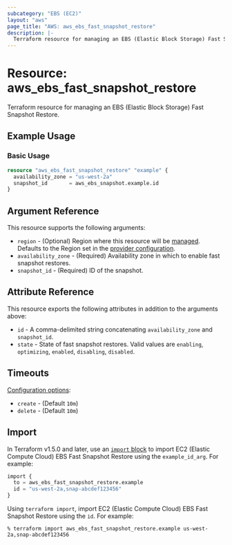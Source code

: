 ```yaml
---
subcategory: "EBS (EC2)"
layout: "aws"
page_title: "AWS: aws_ebs_fast_snapshot_restore"
description: |-
  Terraform resource for managing an EBS (Elastic Block Storage) Fast Snapshot Restore.
---
```


# Resource: aws_ebs_fast_snapshot_restore

Terraform resource for managing an EBS (Elastic Block Storage) Fast Snapshot Restore.

## Example Usage

### Basic Usage

```terraform
resource "aws_ebs_fast_snapshot_restore" "example" {
  availability_zone = "us-west-2a"
  snapshot_id       = aws_ebs_snapshot.example.id
}
```

## Argument Reference

This resource supports the following arguments:

* `region` - (Optional) Region where this resource will be [managed](https://docs.aws.amazon.com/general/latest/gr/rande.html#regional-endpoints). Defaults to the Region set in the [provider configuration](https://registry.terraform.io/providers/hashicorp/aws/latest/docs#aws-configuration-reference).
* `availability_zone` - (Required) Availability zone in which to enable fast snapshot restores.
* `snapshot_id` - (Required) ID of the snapshot.

## Attribute Reference

This resource exports the following attributes in addition to the arguments above:

* `id` - A comma-delimited string concatenating `availability_zone` and `snapshot_id`.
* `state` - State of fast snapshot restores. Valid values are `enabling`, `optimizing`, `enabled`, `disabling`, `disabled`.

## Timeouts

[Configuration options](https://developer.hashicorp.com/terraform/language/resources/syntax#operation-timeouts):

* `create` - (Default `10m`)
* `delete` - (Default `10m`)

## Import

In Terraform v1.5.0 and later, use an [`import` block](https://developer.hashicorp.com/terraform/language/import) to import EC2 (Elastic Compute Cloud) EBS Fast Snapshot Restore using the `example_id_arg`. For example:

```terraform
import {
  to = aws_ebs_fast_snapshot_restore.example
  id = "us-west-2a,snap-abcdef123456"
}
```

Using `terraform import`, import EC2 (Elastic Compute Cloud) EBS Fast Snapshot Restore using the `id`. For example:

```console
% terraform import aws_ebs_fast_snapshot_restore.example us-west-2a,snap-abcdef123456
```

